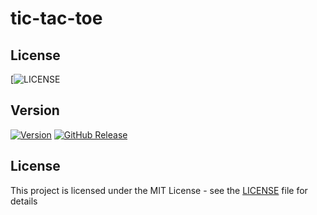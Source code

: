 # tic-tac-toe
<p align="center">
  
## License
[![LICENSE](https://img.shields.io/github/license/pradyumnamahajan52/store_master?style=for-the-badge)


## Version
[![Version](https://badge.fury.io/gh/tterb%2FHyde.svg)](https://badge.fury.io/gh/tterb%2FHyde)
[![GitHub Release](https://img.shields.io/github/release/tterb/PlayMusic.svg?style=flat)]()  


</p>

## License

This project is licensed under the MIT License - see the [LICENSE](LICENSE) file for details
